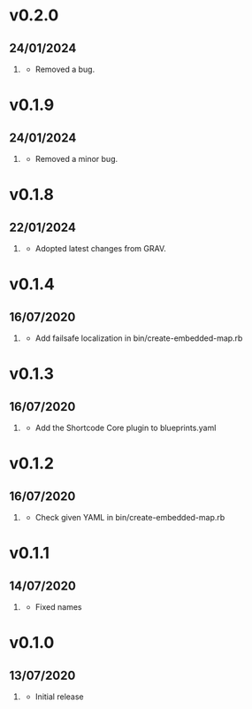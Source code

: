 # v0.2.0
## 24/01/2024

1. [](#improvement)
    * Removed a bug.

# v0.1.9
## 24/01/2024

1. [](#improvement)
    * Removed a minor bug.

# v0.1.8
## 22/01/2024

1. [](#improvement)
    * Adopted latest changes from GRAV.

# v0.1.4
## 16/07/2020

1. [](#improvement)
    * Add failsafe localization in bin/create-embedded-map.rb


# v0.1.3
## 16/07/2020

1. [](#bugfix)
    * Add the Shortcode Core plugin to blueprints.yaml


# v0.1.2
## 16/07/2020

1. [](#improvement)
    * Check given YAML in bin/create-embedded-map.rb


# v0.1.1
## 14/07/2020

1. [](#bugfix)
    * Fixed names


# v0.1.0
## 13/07/2020

1. [](#new)
    * Initial release
